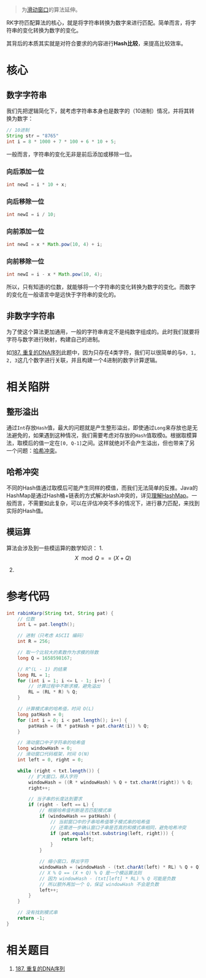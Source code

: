 > 为[滑动窗口](滑动窗口.md)的算法延伸。

RK字符匹配算法的核心，就是将字符串转换为数字来进行匹配。简单而言，将字符串的变化转换为数字的变化。

其背后的本质其实就是对符合要求的内容进行**Hash比较**，来提高比较效率。

# 核心

## 数字字符串

我们先把逻辑简化下，就考虑字符串本身也是数字的（10进制）情况，并将其转换为数字：
```java
// 10进制
String str = "8765"
int i = 8 * 1000 + 7 * 100 + 6 * 10 + 5;
```
一般而言，字符串的变化无非是前后添加或移除一位。

### 向后添加一位

```java
int newI = i * 10 + x;
```

### 向后移除一位

```java
int newI = i / 10;
```

### 向前添加一位

```java
int newI = x * Math.pow(10, 4) + i;
```

### 向前移除一位

```java
int newI = i - x * Math.pow(10, 4);
```

所以，只有知道i的位数，就能够将一个字符串的变化转换为数字的变化。而数字的变化在一般语言中是远快于字符串的变化的。

## 非数字字符串

为了使这个算法更加通用，一般的字符串肯定不是纯数字组成的。此时我们就要将字符与数字进行映射，构建自己的进制。

如[187. 重复的DNA序列](187.%20重复的DNA序列.md)此题中，因为只存在4类字符，我们可以很简单的与`0, 1, 2, 3`这几个数字进行关联，并且构建一个4进制的数字计算逻辑。

# 相关陷阱

## 整形溢出

通过`Int`存放`Hash`值，最大的问题就是产生整形溢出，即使通过`Long`来存放也是无法避免的，如果遇到这种情况，我们需要考虑对存放的`Hash`值取模`Q`。根据取模算法，取模后的值一定在`[0, Q-1]`之间。这样就绝对不会产生溢出，但也带来了另一个问题：[哈希冲突](RABIN%20KARP%20字符匹配算法.md#哈希冲突)。

## 哈希冲突

不同的Hash值通过取模后可能产生同样的模值，而我们无法简单的反推。Java的HashMap是通过Hash桶+链表的方式解决Hash冲突的，详见[理解HashMap](理解HashMap.md)。一般而言，不需要如此复杂，可以在评估冲突不多的情况下，进行暴力匹配，来找到实际的Hash值。

## 模运算

算法会涉及到一些模运算的数学知识：
1. 
$$
X\mod Q ==(X + Q) % Q 
$$

2. 

# 参考代码

```java
int rabinKarp(String txt, String pat) {
    // 位数
    int L = pat.length();

    // 进制（只考虑 ASCII 编码）
    int R = 256;

    // 取一个比较大的素数作为求模的除数
    long Q = 1658598167;

    // R^(L - 1) 的结果
    long RL = 1;
    for (int i = 1; i <= L - 1; i++) {
        // 计算过程中不断求模，避免溢出
        RL = (RL * R) % Q;
    }

    // 计算模式串的哈希值，时间 O(L)
    long patHash = 0;
    for (int i = 0; i < pat.length(); i++) {
        patHash = (R * patHash + pat.charAt(i)) % Q;
    }

    // 滑动窗口中子字符串的哈希值
    long windowHash = 0;
    // 滑动窗口代码框架，时间 O(N)
    int left = 0, right = 0;

    while (right < txt.length()) {
        // 扩大窗口，移入字符
        windowHash = ((R * windowHash) % Q + txt.charAt(right)) % Q;
        right++;

        // 当子串的长度达到要求
        if (right - left == L) {
            // 根据哈希值判断是否匹配模式串
            if (windowHash == patHash) {
                // 当前窗口中的子串哈希值等于模式串的哈希值
                // 还需进一步确认窗口子串是否真的和模式串相同，避免哈希冲突
                if (pat.equals(txt.substring(left, right))) {
                    return left;
                }
            }

            // 缩小窗口，移出字符
            windowHash = (windowHash - (txt.charAt(left) * RL) % Q + Q) % Q;
            // X % Q == (X + Q) % Q 是一个模运算法则
            // 因为 windowHash - (txt[left] * RL) % Q 可能是负数
            // 所以额外再加一个 Q，保证 windowHash 不会是负数
            left++;
        }
    }

    // 没有找到模式串
    return -1;
}
```

# 相关题目

1. [187. 重复的DNA序列](187.%20重复的DNA序列.md)